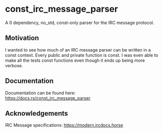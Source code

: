 # const_irc_message_parser
A 0 dependency, no_std, const-only parser for the IRC message protocol.

## Motivation
I wanted to see how much of an IRC message parser can be written in a const context.
Every public and private function is const.
I was even able to make all the tests const functions even though it ends up being more verbose.

## Documentation
Documentation can be found here: https://docs.rs/const_irc_message_parser

## Acknowledgements
IRC Message specifications: https://modern.ircdocs.horse